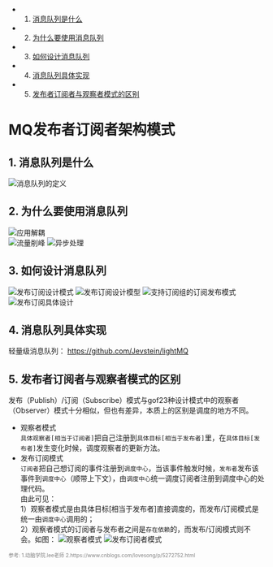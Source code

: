 <!-- vscode-markdown-toc -->
* 1. [消息队列是什么](#)
* 2. [为什么要使用消息队列](#-1)
* 3. [如何设计消息队列](#-1)
* 4. [消息队列具体实现](#-1)
* 5. [发布者订阅者与观察者模式的区别](#-1)

<!-- vscode-markdown-toc-config
	numbering=true
	autoSave=true
	/vscode-markdown-toc-config -->
<!-- /vscode-markdown-toc -->

# MQ发布者订阅者架构模式

##  1. <a name=''></a>消息队列是什么
 ![消息队列的定义](images/消息队列的定义.png)
##  2. <a name='-1'></a>为什么要使用消息队列  
![应用解耦](images/应用解耦.png)  
![流量削峰](images/流量削峰.png) 
![异步处理](images/异步处理.png) 
##  3. <a name='-1'></a>如何设计消息队列
![发布订阅设计模式](images/发布订阅设计模式.png) 
![发布订阅设计模型](images/发布订阅设计模型.png) 
![支持订阅组的订阅发布模式](images/支持订阅组的订阅发布模式.png) 
![发布订阅具体设计](images/发布订阅具体设计.png) 
##  4. <a name='-1'></a>消息队列具体实现
轻量级消息队列： https://github.com/Jevstein/lightMQ
##  5. <a name='-1'></a>发布者订阅者与观察者模式的区别
发布（Publish）/订阅（Subscribe）模式与gof23种设计模式中的观察者（Observer）模式十分相似，但也有差异，本质上的区别是调度的地方不同。
* 观察者模式    
`具体观察者[相当于订阅者]`把自己注册到`具体目标[相当于发布者]`里，在`具体目标[发布者]`发生变化时候，调度观察者的更新方法。
* 发布订阅模式  
`订阅者`把自己想订阅的事件注册到`调度中心`，当该事件触发时候，`发布者`发布该事件到`调度中心`（顺带上下文），由`调度中心`统一调度订阅者注册到调度中心的处理代码。    
由此可见：  
1）观察者模式是由具体目标[相当于发布者]直接调度的，而发布/订阅模式是统一由`调度中心`调用的；  
2）观察者模式的订阅者与发布者之间是`存在依赖`的，而发布/订阅模式则不会。如图：
![观察者模式](images/观察者模式.png)
![发布订阅者模式](images/发布订阅者模式.png)

<font color=gray size=1>
参考:
1.动脑学院.lee老师
2.https://www.cnblogs.com/lovesong/p/5272752.html
</font>